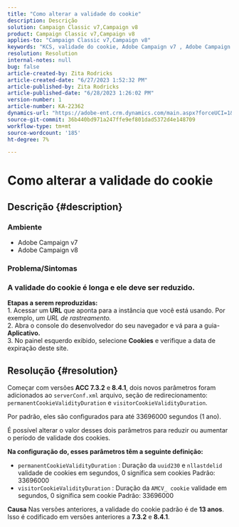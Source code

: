 ```yaml
---
title: "Como alterar a validade do cookie"
description: Descrição
solution: Campaign Classic v7,Campaign v8
product: Campaign Classic v7,Campaign v8
applies-to: "Campaign Classic v7,Campaign v8"
keywords: "KCS, validade do cookie, Adobe Campaign v7 , Adobe Campaign v8"
resolution: Resolution
internal-notes: null
bug: false
article-created-by: Zita Rodricks
article-created-date: "6/27/2023 1:52:32 PM"
article-published-by: Zita Rodricks
article-published-date: "6/28/2023 1:26:02 PM"
version-number: 1
article-number: KA-22362
dynamics-url: "https://adobe-ent.crm.dynamics.com/main.aspx?forceUCI=1&pagetype=entityrecord&etn=knowledgearticle&id=b31e3fd7-f114-ee11-8f6e-6045bd006704"
source-git-commit: 36b440bd971a247ffe9ef801dad5372d4e148709
workflow-type: tm+mt
source-wordcount: '185'
ht-degree: 7%

---
```


# Como alterar a validade do cookie

## Descrição {#description}


### Ambiente

- Adobe Campaign v7
- Adobe Campaign v8


### Problema/Sintomas

### A validade do cookie é longa e ele deve ser reduzido.

<b>Etapas a serem reproduzidas:</b>
<br>1. Acessar um<b> URL</b> que aponta para a instância que você está usando. Por exemplo, *um URL de rastreamento.*
<br>2. Abra o console do desenvolvedor do seu navegador e vá para a guia-<b> Aplicativo.</b>
<br>3. No painel esquerdo exibido, selecione <b>Cookies</b> e verifique a data de expiração deste site.










## Resolução {#resolution}


Começar com versões<b> ACC 7.3.2</b> e<b> 8.4.1</b>, dois novos parâmetros foram adicionados ao `serverConf.xml` arquivo, seção de redirecionamento:
`permanentCookieValidityDuration` e `visitorCookieValidityDuration`.

Por padrão, eles são configurados para até 33696000 segundos (1 ano).

É possível alterar o valor desses dois parâmetros para reduzir ou aumentar o período de validade dos cookies. 

<b>Na configuração do, esses parâmetros têm a seguinte definição:</b>

- `permanentCookieValidityDuration` : Duração da `uuid230` e `nllastdelid` validade de cookies em segundos, 0 significa sem cookies Padrão: 33696000
- `visitorCookieValidityDuration` : Duração da `AMCV_ cookie` validade em segundos, 0 significa sem cookie Padrão: 33696000



<b>Causa</b>
Nas versões anteriores, a validade do cookie padrão é de <b>13 anos</b>. Isso é codificado em versões anteriores a <b>7.3.2</b> e <b>8.4.1</b>.
